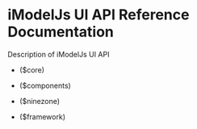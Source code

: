 # iModelJs UI API Reference Documentation

Description of iModelJs UI API

- ($core)

- ($components)

- ($ninezone)

- ($framework)

